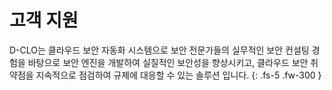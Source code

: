 # 고객 지원

D-CLO는 클라우드 보안 자동화 시스템으로 보안 전문가들의 실무적인 보안 컨설팅
경험을 바탕으로 보안 엔진을 개발하여 실질적인 보안성을 향상시키고, 클라우드 보안
취약점을 지속적으로 점검하여 규제에 대응할 수 있는 솔루션 입니다.
{: .fs-5 .fw-300 }

